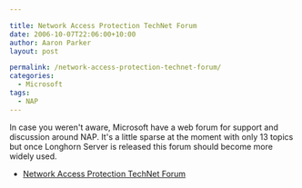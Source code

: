 ```yaml
---

title: Network Access Protection TechNet Forum
date: 2006-10-07T22:06:00+10:00
author: Aaron Parker
layout: post

permalink: /network-access-protection-technet-forum/
categories:
  - Microsoft
tags:
  - NAP
---
```

In case you weren't aware, Microsoft have a web forum for support and discussion around NAP. It's a little sparse at the moment with only 13 topics but once Longhorn Server is released this forum should become more widely used.

  * [Network Access Protection TechNet Forum](http://forums.microsoft.com/TechNet/ShowForum.aspx?ForumID=576&SiteID=17)